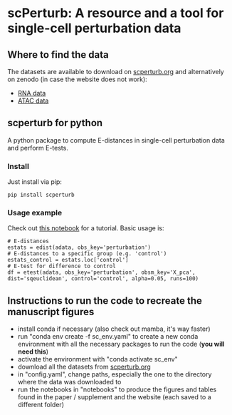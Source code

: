# scPerturb: A resource and a tool for single-cell perturbation data

## Where to find the data
The datasets are available to download on [scperturb.org](https://scperturb.org/) and alternatively on zenodo (in case the website does not work):
- [RNA data](https://zenodo.org/record/7041849)
- [ATAC data](https://zenodo.org/record/7058382)

## scperturb for python
A python package to compute E-distances in single-cell perturbation data and perform E-tests.

### Install
Just install via pip:

```
pip install scperturb
```

### Usage example

Check out [this notebook](https://github.com/sanderlab/scPerturb/blob/master/package/notebooks/e-distance.ipynb) for a tutorial.
Basic usage is:
```
# E-distances
estats = edist(adata, obs_key='perturbation')
# E-distances to a specific group (e.g. 'control')
estats_control = estats.loc['control']
# E-test for difference to control
df = etest(adata, obs_key='perturbation', obsm_key='X_pca', dist='sqeuclidean', control='control', alpha=0.05, runs=100)
```



## Instructions to run the code to recreate the manuscript figures
- install conda if necessary (also check out mamba, it's way faster)
- run "conda env create -f sc_env.yaml" to create a new conda environment with all the necessary packages to run the code (**you will need this**)
- activate the environment with "conda activate sc_env"
- download all the datasets from [scperturb.org](https://scperturb.org/)
- in "config.yaml", change paths, especially the one to the directory where the data was downloaded to
- run the notebooks in "notebooks" to produce the figures and tables found in the paper / supplement and the website (each saved to a different folder)


